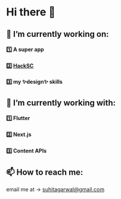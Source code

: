 # Hi there 👋
## 🔭 I’m currently working on:
#### 1️⃣ A super app
#### 2️⃣ [HackSC](https://hacksc.com)
#### 3️⃣ my ✨design✨ skills

## 🌱 I’m currently working with:
#### 1️⃣ Flutter
#### 2️⃣ Next.js
#### 3️⃣ Content APIs

## 📫 How to reach me:
email me at -> suhitagarwal@gmail.com
<!--
**SuhitAgarwal/SuhitAgarwal** is a ✨ _special_ ✨ repository because its `README.md` (this file) appears on your GitHub profile.

Here are some ideas to get you started:

- 👯 I’m looking to collaborate on ...
- 🤔 I’m looking for help with ...
- 💬 Ask me about ...
- 😄 Pronouns: ...
- ⚡ Fun fact: ...
-->
